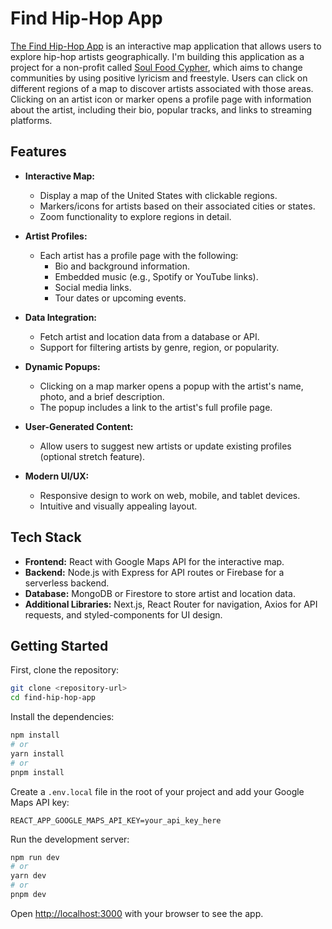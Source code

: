 # Find Hip-Hop App

[The Find Hip-Hop App](https://github.com/flashgoodenpro/find-hip-hop-app) is an interactive map application that allows users to explore hip-hop artists geographically. I'm building this application as a project for a non-profit called [Soul Food Cypher](https://www.soulfoodcypher.com/), which aims to change communities by using positive lyricism and freestyle. Users can click on different regions of a map to discover artists associated with those areas. Clicking on an artist icon or marker opens a profile page with information about the artist, including their bio, popular tracks, and links to streaming platforms.

## Features

- **Interactive Map:**
  - Display a map of the United States with clickable regions.
  - Markers/icons for artists based on their associated cities or states.
  - Zoom functionality to explore regions in detail.

- **Artist Profiles:**
  - Each artist has a profile page with the following:
    - Bio and background information.
    - Embedded music (e.g., Spotify or YouTube links).
    - Social media links.
    - Tour dates or upcoming events.

- **Data Integration:**
  - Fetch artist and location data from a database or API.
  - Support for filtering artists by genre, region, or popularity.

- **Dynamic Popups:**
  - Clicking on a map marker opens a popup with the artist's name, photo, and a brief description.
  - The popup includes a link to the artist's full profile page.

- **User-Generated Content:**
  - Allow users to suggest new artists or update existing profiles (optional stretch feature).

- **Modern UI/UX:**
  - Responsive design to work on web, mobile, and tablet devices.
  - Intuitive and visually appealing layout.

## Tech Stack

- **Frontend:** React with Google Maps API for the interactive map.
- **Backend:** Node.js with Express for API routes or Firebase for a serverless backend.
- **Database:** MongoDB or Firestore to store artist and location data.
- **Additional Libraries:** Next.js, React Router for navigation, Axios for API requests, and styled-components for UI design.

## Getting Started

First, clone the repository:

```bash
git clone <repository-url>
cd find-hip-hop-app
```

Install the dependencies:

```bash
npm install
# or
yarn install
# or
pnpm install
```

Create a `.env.local` file in the root of your project and add your Google Maps API key:

```env
REACT_APP_GOOGLE_MAPS_API_KEY=your_api_key_here
```

Run the development server:

```bash
npm run dev
# or
yarn dev
# or
pnpm dev
```

Open [http://localhost:3000](http://localhost:3000) with your browser to see the app.

